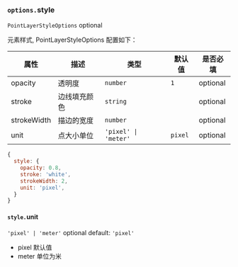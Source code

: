 ### `options.`style

`PointLayerStyleOptions` optional

元素样式, PointLayerStyleOptions 配置如下：

| 属性        | 描述         | 类型                 | 默认值  | 是否必填 |
| ----------- | ------------ | -------------------- | ------- | -------- |
| opacity     | 透明度       | `number`             | `1`     | optional |
| stroke      | 边线填充颜色 | `string`             |         | optional |
| strokeWidth | 描边的宽度   | `number`             |         | optional |
| unit        | 点大小单位   | `'pixel' \| 'meter'` | `pixel` | optional |

```js
{
  style: {
    opacity: 0.8,
    stroke: 'white',
    strokeWidth: 2,
    unit: 'pixel',
  }
}
```

#### `style.`unit

`'pixel' | 'meter'` optional default: `'pixel'`

- pixel 默认值
- meter 单位为米
